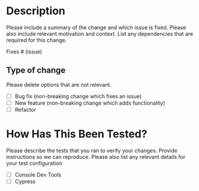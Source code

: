 # Description

Please include a summary of the change and which issue is fixed. Please also include relevant motivation and context. List any dependencies that are required for this change.

Fixes # (issue)

## Type of change

Please delete options that are not relevant.

- [ ] Bug fix (non-breaking change which fixes an issue)
- [ ] New feature (non-breaking change which adds functionality)
- [ ] Refactor

# How Has This Been Tested?

Please describe the tests that you ran to verify your changes. Provide instructions so we can reproduce. Please also list any relevant details for your test configuration

- [ ] Console Dev Tools
- [ ] Cypress
